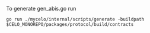 
To generate gen_abis.go run

```
go run ./mycelo/internal/scripts/generate -buildpath $CELO_MONOREPO/packages/protocol/build/contracts
```